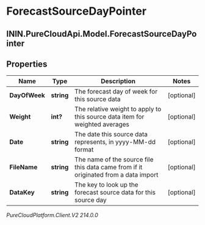 # ForecastSourceDayPointer

## ININ.PureCloudApi.Model.ForecastSourceDayPointer

## Properties

|Name | Type | Description | Notes|
|------------ | ------------- | ------------- | -------------|
| **DayOfWeek** | **string** | The forecast day of week for this source data | [optional] |
| **Weight** | **int?** | The relative weight to apply to this source data item for weighted averages | [optional] |
| **Date** | **string** | The date this source data represents, in yyyy-MM-dd format | [optional] |
| **FileName** | **string** | The name of the source file this data came from if it originated from a data import | [optional] |
| **DataKey** | **string** | The key to look up the forecast source data for this source day | [optional] |



_PureCloudPlatform.Client.V2 214.0.0_
